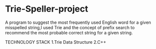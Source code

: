 # Trie-Speller-project
A program to suggest the most frequently used English word for a given misspelled string,I used Trie and the concept of prefix search to recommend the most probable correct string for a given string.
 

TECHNOLOGY STACK
     1.Trie Data Structure
     2.C++
